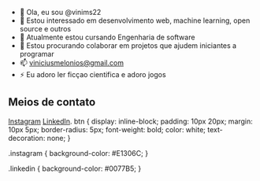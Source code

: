 - 👋 Ola, eu sou @vinims22
- 👀 Estou interessado em desenvolvimento web, machine learning, open source e outros
- 🌱 Atualmente estou cursando Engenharia de software
- 💞️ Estou procurando colaborar em projetos que ajudem iniciantes a programar
- 📫 viniciusmelonios@gmail.com
- ⚡ Eu adoro ler ficçao cientifica e adoro jogos

<!---
vinims22/vinims22 is a ✨ special ✨ repository because its `README.md` (this file) appears on your GitHub profile.
You can click the Preview link to take a look at your changes.
--->
<h2>Meios de contato</h2>

<a href="https://www.instagram.com/vini_me91/" class="btn instagram" target="_blank">Instagram</a>
<a href="https://www.linkedin.com/in/vinicius-melonio-" class="btn linkedin" target="_blank">LinkedIn</a>.
btn {
  display: inline-block;
  padding: 10px 20px;
  margin: 10px 5px;
  border-radius: 5px;
  font-weight: bold;
  color: white;
  text-decoration: none;
}

.instagram {
  background-color: #E1306C;
}

.linkedin {
  background-color: #0077B5;
}
